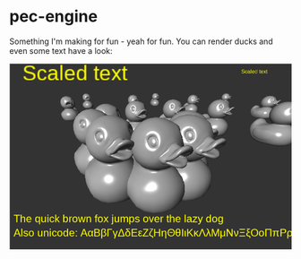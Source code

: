 # pec-engine

Something I'm making for fun - yeah for fun. You can render ducks and even some text have a look:

![ducks](data/ducks.png?raw=true "DUCKS")
